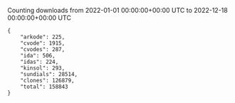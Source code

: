
Counting downloads from 2022-01-01 00:00:00+00:00 UTC to 2022-12-18 00:00:00+00:00 UTC

```
{
    "arkode": 225,
    "cvode": 1915,
    "cvodes": 287,
    "ida": 506,
    "idas": 224,
    "kinsol": 293,
    "sundials": 28514,
    "clones": 126879,
    "total": 158843
}
```
